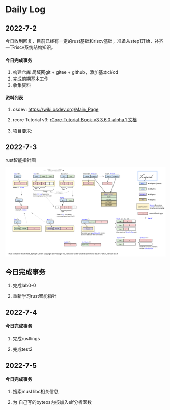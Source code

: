 # Daily Log

## 2022-7-2

今日收到回复，目前已经有一定的rust基础和riscv基础，准备从step1开始，补齐一下riscv系统结构知识。

#### 今日完成事务

1. 构建仓库 局域网git + gitee + github，添加基本ci/cd
2. 完成前期基本工作
3. 收集资料

#### 资料列表

1. osdev: https://wiki.osdev.org/Main_Page

2. rcore Tutorial v3: [rCore-Tutorial-Book-v3 3.6.0-alpha.1 文档](https://rcore-os.github.io/rCore-Tutorial-Book-v3/)

3. 项目要求: 

## 2022-7-3

rust智能指针图

![rust-containers.png](assets-Daily/e5e1f4239aefd1cdcdbece7f4488836714f4cb26.png)

## 今日完成事务

1. 完成lab0-0

2. 重新学习rust智能指针

## 2022-7-4

#### 今日完成事务

1. 完成rustlings

2. 完成test2

## 2022-7-5

#### 今日完成事务

1. 搜索musl libc相关信息

2. 为 自己写的byteos内核加入elf分析函数

# 
